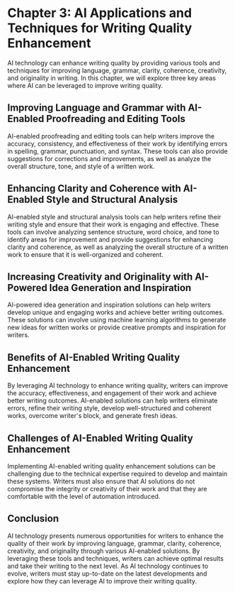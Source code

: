 Chapter 3: AI Applications and Techniques for Writing Quality Enhancement
=========================================================================

AI technology can enhance writing quality by providing various tools and techniques for improving language, grammar, clarity, coherence, creativity, and originality in writing. In this chapter, we will explore three key areas where AI can be leveraged to improve writing quality.

Improving Language and Grammar with AI-Enabled Proofreading and Editing Tools
-----------------------------------------------------------------------------

AI-enabled proofreading and editing tools can help writers improve the accuracy, consistency, and effectiveness of their work by identifying errors in spelling, grammar, punctuation, and syntax. These tools can also provide suggestions for corrections and improvements, as well as analyze the overall structure, tone, and style of a written work.

Enhancing Clarity and Coherence with AI-Enabled Style and Structural Analysis
-----------------------------------------------------------------------------

AI-enabled style and structural analysis tools can help writers refine their writing style and ensure that their work is engaging and effective. These tools can involve analyzing sentence structure, word choice, and tone to identify areas for improvement and provide suggestions for enhancing clarity and coherence, as well as analyzing the overall structure of a written work to ensure that it is well-organized and coherent.

Increasing Creativity and Originality with AI-Powered Idea Generation and Inspiration
-------------------------------------------------------------------------------------

AI-powered idea generation and inspiration solutions can help writers develop unique and engaging works and achieve better writing outcomes. These solutions can involve using machine learning algorithms to generate new ideas for written works or provide creative prompts and inspiration for writers.

Benefits of AI-Enabled Writing Quality Enhancement
--------------------------------------------------

By leveraging AI technology to enhance writing quality, writers can improve the accuracy, effectiveness, and engagement of their work and achieve better writing outcomes. AI-enabled solutions can help writers eliminate errors, refine their writing style, develop well-structured and coherent works, overcome writer's block, and generate fresh ideas.

Challenges of AI-Enabled Writing Quality Enhancement
----------------------------------------------------

Implementing AI-enabled writing quality enhancement solutions can be challenging due to the technical expertise required to develop and maintain these systems. Writers must also ensure that AI solutions do not compromise the integrity or creativity of their work and that they are comfortable with the level of automation introduced.

Conclusion
----------

AI technology presents numerous opportunities for writers to enhance the quality of their work by improving language, grammar, clarity, coherence, creativity, and originality through various AI-enabled solutions. By leveraging these tools and techniques, writers can achieve optimal results and take their writing to the next level. As AI technology continues to evolve, writers must stay up-to-date on the latest developments and explore how they can leverage AI to improve their writing quality.
